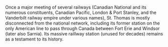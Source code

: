 Once a major meeting of several railways (Canadian National and its numerous constituents, Canadian Pacific, London & Port Stanley, and the Vanderbilt railway empire under various names), St. Thomas is mostly disconnected from the national network, including its former station on the only American line to pass through Canada between Fort Erie and Windsor (later also Sarnia). Its massive raillway station (unused for decades) remains as a testament to its history.